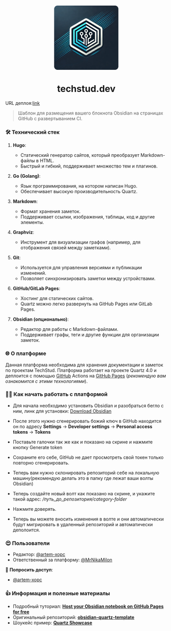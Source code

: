 
<div align="center">
  <br>
  <img src="source/logo-dev.png" alt="">
  <h1>techstud.dev</h1>
</div>

URL деплоя:[link](https://techstud-dev.github.io/schedule-university-docs/)

> Шаблон для размещения вашего блокнота Obsidian на страницах GitHub с развертыванием CI.
### 🛠  Технический стек
1. **Hugo**:
	* Статический генератор сайтов, который преобразует Markdown-файлы в HTML.
    - Быстрый и гибкий, поддерживает множество тем и плагинов.
        
2. **Go (Golang)**:
    - Язык программирования, на котором написан Hugo.
    - Обеспечивает высокую производительность Quartz.
        
3. **Markdown**:
    - Формат хранения заметок.
    - Поддерживает ссылки, изображения, таблицы, код и другие элементы.
        
4. **Graphviz**:
    - Инструмент для визуализации графов (например, для отображения связей между заметками).
        
5. **Git**:
    - Используется для управления версиями и публикации изменений.
    - Позволяет синхронизировать заметки между устройствами.
        
6. **GitHub/GitLab Pages**:
    - Хостинг для статических сайтов.
    - Quartz можно легко развернуть на GitHub Pages или GitLab Pages.
        
7. **Obsidian (опционально)**:
    - Редактор для работы с Markdown-файлами.
    - Поддерживает графы, теги и другие функции для организации заметок.
###  🌐  О платформе
Данная платформа необходима для хранения документации и заметок по проектам TechStud. Платформа работает на проекте Quartz 4.0 и деплоится с помощью [GitHub](https://github.com/features/actions) Actions на [GitHub Pages](https://pages.github.com/) (*рекомендую вам ознакомится с этими технологиями*).

### 🧑‍💻 Как начать работать с платформой
* Для начала необходимо установить Obsidian и разобраться бегло с ним, линк для установки: [Download Obsidian](https://obsidian.md/download)

* После этого нужно сгенерировать божий ключ в GitHub находится он по адресу **Settings** → **Developer settings** → **Personal access tokens** → **Tokens**

* Поставьте галочки так же как и показано на скрине и нажмите кнопку Generate token

* Сохраните его себе, GitHub не дает просмотреть свой токен только повторно сгенерировать. 

* Теперь вам нужно склонировать репозиторий себе на локальную машину(рекомендую делать это в папку где лежат ваши волты Obsidian)

* Теперь создайте новый волт как показано на скрине, и укажите такой адрес: */путь_до_репозитория/category-folder*

* Нажмите доверять.

* Теперь вы можете вносить изменения в волте и они автоматически будут мигрировать в удаленный репозиторий и автоматически деполоится.

###  😍 Пользователи
* Редактор: [@artem-xopc](https://github.com/artem-xopc)
* Ответственный за платформу: [@MrNikaMilon](https://github.com/MrNikaMilon)
 
🔐 **Попросить доступ**:
* [@artem-xopc](https://github.com/artem-xopc)

### 👍 Информация и полезные материалы
* Подробный туториал: [**Host your Obsidian notebook on GitHub Pages for free**](https://dev.to/defenderofbasic/host-your-obsidian-notebook-on-github-pages-for-free-8l1)
* Оригинальный репозиторий: [**obsidian-quartz-template**](https://github.com/DefenderOfBasic/obsidian-quartz-template)
* Шоукейс пример: [**Quartz Showcase**](https://quartz.jzhao.xyz/showcase)
